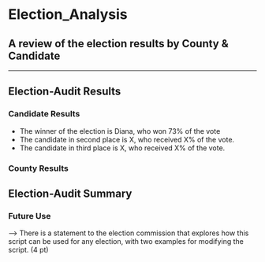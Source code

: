 # Election_Analysis
A review of the election results by County & Candidate
---
---

## Election-Audit Results
### Candidate Results
- The winner of the election is Diana, who won 73% of the vote
- The candidate in second place is X, who received X% of the vote.
- The candidate in third place is X, who received X% of the vote.
### County Results
## Election-Audit Summary
### Future Use
--> There is a statement to the election commission that explores how this script can be used for any election, with two examples for modifying the script. (4 pt)
